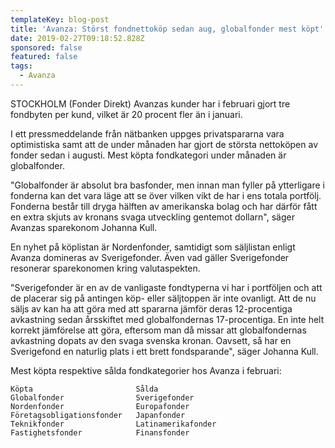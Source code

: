 ```yaml
---
templateKey: blog-post
title: 'Avanza: Störst fondnettoköp sedan aug, globalfonder mest köpt'
date: 2019-02-27T09:18:52.828Z
sponsored: false
featured: false
tags:
  - Avanza
---
```

STOCKHOLM (Fonder Direkt) Avanzas kunder har i februari gjort tre fondbyten per kund, vilket är 20 procent fler än i januari.

I ett pressmeddelande från nätbanken uppges privatspararna vara optimistiska samt att de under månaden har gjort de största nettoköpen av fonder sedan i augusti. Mest köpta fondkategori under månaden är globalfonder.

"Globalfonder är absolut bra basfonder, men innan man fyller på ytterligare i fonderna kan det vara läge att se över vilken vikt de har i ens totala portfölj. Fonderna består till dryga hälften av amerikanska bolag och har därför fått en extra skjuts av kronans svaga utveckling gentemot dollarn", säger Avanzas sparekonom Johanna Kull.

En nyhet på köplistan är Nordenfonder, samtidigt som säljlistan enligt Avanza domineras av Sverigefonder. Även vad gäller Sverigefonder resonerar sparekonomen kring valutaspekten.

"Sverigefonder är en av de vanligaste fondtyperna vi har i portföljen och att de placerar sig på antingen köp- eller säljtoppen är inte ovanligt. Att de nu säljs av kan ha att göra med att spararna jämför deras 12-procentiga avkastning sedan årsskiftet med globalfondernas 17-procentiga. En inte helt korrekt jämförelse att göra, eftersom man då missar att globalfondernas avkastning dopats av den svaga svenska kronan. Oavsett, så har en Sverigefond en naturlig plats i ett brett fondsparande", säger Johanna Kull.

Mest köpta respektive sålda fondkategorier hos Avanza i februari:

```
Köpta                       Sålda                              
Globalfonder                Sverigefonder                      
Nordenfonder                Europafonder                       
Företagsobligationsfonder   Japanfonder                        
Teknikfonder                Latinamerikafonder                 
Fastighetsfonder            Finansfonder                       
```
